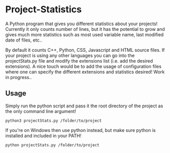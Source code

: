 # Project-Statistics
A Python program that gives you different statistics about your projects!
Currently it only counts number of lines, but it has the potential to grow and gives
much more statistics such as most used variable name, last modified date of files, etc..

By default it counts C++, Python, CSS, Javascript and HTML source files. If your project
is using any other languages you can go into the projectStats.py file and modify the extensions
list (i.e. add the desired extensions). A nice touch would be to add the usage of configuration
files where one can specify the different extensions and statistics desired! Work in progress..

Usage
-------

Simply run the python script and pass it the root directory of the project as the only
command line argument!

```
python3 projectStats.py /folder/to/project
```

If you're on Windows then use python instead, but make sure python is installed and included in your PATH!

```
python projectStats.py /folder/to/project
```
